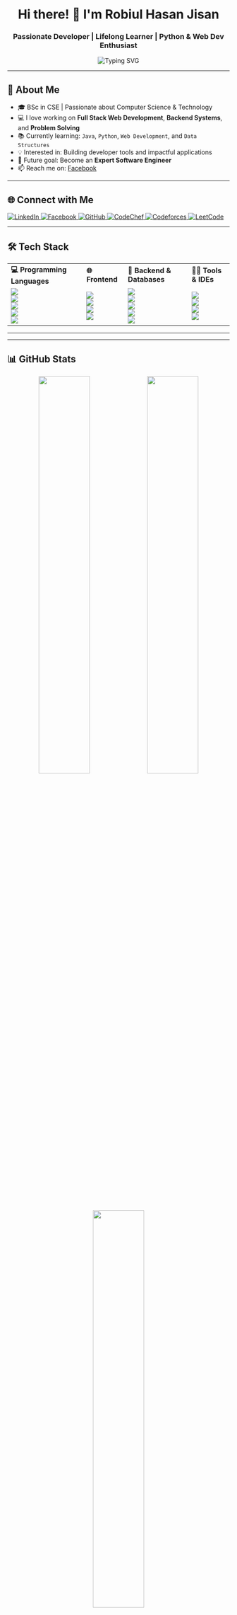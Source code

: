 <h1 align="center">Hi there! 👋 I'm Robiul Hasan Jisan</h1>
<h3 align="center">Passionate Developer | Lifelong Learner | Python & Web Dev Enthusiast</h3>

<p align="center">
  <img src="https://readme-typing-svg.herokuapp.com?font=Fira+Code&size=22&pause=1000&center=true&width=435&lines=Python+%7C+Java+%7C+Web+Developer;Passionate+about+learning+new+tech;Loves+Problem+Solving+%F0%9F%A7%90;Explore+%7C+Build+%7C+Repeat" alt="Typing SVG" />
</p>

---

## 🚀 About Me

- 🎓 BSc in CSE | Passionate about Computer Science & Technology
- 💻 I love working on **Full Stack Web Development**, **Backend Systems**, and **Problem Solving**
- 📚 Currently learning: `Java`, `Python`, `Web Development`, and `Data Structures`
- 💡 Interested in: Building developer tools and impactful applications
- 🎯 Future goal: Become an **Expert Software Engineer**
- 📫 Reach me on: [Facebook](https://www.facebook.com/robiulhasa88/)

---

## 🌐 Connect with Me

<p align="left">
  <a href="https://www.linkedin.com/in/robiul-hasan-45766228b/" target="_blank" rel="noopener noreferrer">
    <img src="https://img.shields.io/badge/LinkedIn-0077B5?style=flat&logo=linkedin&logoColor=white" alt="LinkedIn"/>
  </a>
  
  <a href="https://www.facebook.com/robiulhasa88/" target="_blank" rel="noopener noreferrer">
    <img src="https://img.shields.io/badge/Facebook-1877F2?style=flat&logo=facebook&logoColor=white" alt="Facebook"/>
  </a>
  
  <a href="https://github.com/RoBiul-Hasan-Jisan" target="_blank" rel="noopener noreferrer">
    <img src="https://img.shields.io/badge/GitHub-181717?style=flat&logo=github&logoColor=white" alt="GitHub"/>
  </a>

  <a href="https://www.codechef.com/users/ro_biul_hasan" target="_blank" rel="noopener noreferrer">
    <img src="https://img.shields.io/badge/CodeChef-5B4638?style=flat&logo=codechef&logoColor=white" alt="CodeChef"/>
  </a>

  <a href="https://codeforces.com/profile/iamrobiulhasan" target="_blank" rel="noopener noreferrer">
    <img src="https://img.shields.io/badge/Codeforces-1F8ACB?style=flat&logo=codeforces&logoColor=white" alt="Codeforces"/>
  </a>

  <a href="#" target="_blank" rel="noopener noreferrer">
    <img src="https://img.shields.io/badge/LeetCode-000000?style=flat&logo=leetcode&logoColor=yellow" alt="LeetCode"/>
  </a>
</p>


---

## 🛠️ Tech Stack

<table>
  <tr>
    <td><strong>💻 Programming Languages</strong></td>
    <td><strong>🌐 Frontend</strong></td>
    <td><strong>🧰 Backend & Databases</strong></td>
    <td><strong>🧑‍💻 Tools & IDEs</strong></td>
  </tr>
  <tr>
    <td>
      <img src="https://img.shields.io/badge/C-00599C?style=flat&logo=c&logoColor=white" />
      <br>
      <img src="https://img.shields.io/badge/C++-00599C?style=flat&logo=c%2B%2B&logoColor=white" />
      <br>
      <img src="https://img.shields.io/badge/Java-ED8B00?style=flat&logo=java&logoColor=white" />
      <br>
      <img src="https://img.shields.io/badge/Python-3776AB?style=flat&logo=python&logoColor=white" />
      <br>
      <img src="https://img.shields.io/badge/JavaScript-F7DF1E?style=flat&logo=javascript&logoColor=black" />
    </td>
    <td>
      <img src="https://img.shields.io/badge/HTML5-E34F26?style=flat&logo=html5&logoColor=white" />
      <br>
      <img src="https://img.shields.io/badge/CSS3-1572B6?style=flat&logo=css3&logoColor=white" />
      <br>
      <img src="https://img.shields.io/badge/React-61DAFB?style=flat&logo=react&logoColor=black" />
      <br>
      <img src="https://img.shields.io/badge/Tailwind-06B6D4?style=flat&logo=tailwindcss&logoColor=white" />
    </td>
    <td>
      <img src="https://img.shields.io/badge/Node.js-339933?style=flat&logo=nodedotjs&logoColor=white" />
      <br>
      <img src="https://img.shields.io/badge/Flask-000000?style=flat&logo=flask&logoColor=white" />
      <br>
      <img src="https://img.shields.io/badge/PHP-777BB4?style=flat&logo=php&logoColor=white" />
      <br>
      <img src="https://img.shields.io/badge/MySQL-00758F?style=flat&logo=mysql&logoColor=white" />
      <br>
      <img src="https://img.shields.io/badge/MongoDB-47A248?style=flat&logo=mongodb&logoColor=white" />
    </td>
    <td>
      <img src="https://img.shields.io/badge/Git-F05032?style=flat&logo=git&logoColor=white" />
      <br>
      <img src="https://img.shields.io/badge/VS_Code-007ACC?style=flat&logo=visualstudiocode&logoColor=white" />
      <br>
      <img src="https://img.shields.io/badge/XAMPP-FB7A24?style=flat&logo=xampp&logoColor=white" />
      <br>
      <img src="https://img.shields.io/badge/Docker-2496ED?style=flat&logo=docker&logoColor=white" />
    </td>
  </tr>
</table>

---

---

## 📊 GitHub Stats

<p align="center">
  <img src="https://github-readme-stats.vercel.app/api?username=RoBiul-Hasan-Jisan&show_icons=true&theme=tokyonight&hide_border=true" width="48%" />
  <img src="https://github-readme-streak-stats.herokuapp.com/?user=RoBiul-Hasan-Jisan&theme=tokyonight&hide_border=true" width="48%" />
</p>

<p align="center">
  <img src="https://github-readme-stats.vercel.app/api/top-langs/?username=RoBiul-Hasan-Jisan&layout=compact&theme=tokyonight&hide_border=true" width="48%" />
</p>

---

<p align="center">
  🚀 Always curious, always building  
  🔥 Let's build the future together!
</p>

